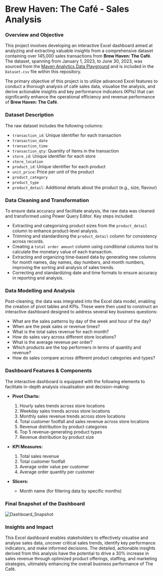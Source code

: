 # Brew Haven: The Café - Sales Analysis

### Overview and Objective
This project involves developing an interactive Excel dashboard aimed at analyzing and extracting valuable insights from a comprehensive dataset containing over 145,000 sales transactions from **Brew Haven: The Café**. The dataset, spanning from January 1, 2023, to June 30, 2023, was sourced from the [Maven Analytics Data Playground](https://mavenanalytics.io/data-playground?pageSize=all) and is included in the `Dataset.csv` file within this repository.

The primary objective of this project is to utilize advanced Excel features to conduct a thorough analysis of café sales data, visualise the analysis, and derive actionable insights and key performance indicators (KPIs) that can significantly enhance the operational efficiency and revenue performance of **Brew Haven: The Café**.


### Dataset Description
The raw dataset includes the following columns:
- `transaction_id`: Unique identifier for each transaction
- `transaction_date`
- `transaction_time`
- `transaction_qty`: Quantity of items in the transaction
- `store_id`: Unique identifier for each store
- `store_location`
- `product_id`: Unique identifier for each product
- `unit_price`: Price per unit of the product
- `product_category`
- `product_type`
- `product_detail`: Additional details about the product (e.g., size, flavour)


### Data Cleaning and Transformation
To ensure data accuracy and facilitate analysis, the raw data was cleaned and transformed using Power Query Editor. Key steps included:
- Extracting and categorising product sizes from the `product_detail` column to enhance product-level analysis.
- Trimming and standardising the `product_detail` column for consistency across records.
- Creating a `total order amount` column using conditional columns tool to calculate the monetary value of each transaction.
- Extracting and organizing time-based data by generating new columns for month names, day names, day numbers, and month numbers, improving the sorting and analysis of sales trends.
- Correcting and standardizing date and time formats to ensure accuracy in reporting and analysis.


### Data Modelling and Analysis
Post-cleaning, the data was integrated into the Excel data model, enabling the creation of pivot tables and KPIs. These were then used to construct an interactive dashboard designed to address several key business questions:
- What are the sales patterns by day of the week and hour of the day?
- When are the peak sales or revenue times?
- What is the total sales revenue for each month?
- How do sales vary across different store locations?
- What is the average revenue per order?
- Which products are the top performers in terms of quantity and revenue?
- How do sales compare across different product categories and types?


### Dashboard Features & Components
The interactive dashboard is equipped with the following elements to facilitate in-depth analysis visualisation and decision-making:
- **Pivot Charts:**
  1. Hourly sales trends across store locations
  2. Weekday sales trends across store locations
  3. Monthly sales revenue trends across store locations
  4. Total customer footfall and sales revenue across store locations
  5. Revenue distribution by product categories
  6. Top 5 revenue-generating product types
  7. Revenue distribution by product size

- **KPI Measures:**
  1. Total sales revenue
  2. Total customer footfall
  3. Average order value per customer
  4. Average order quantity per customer

- **Slicers:**
  - Month name (for filtering data by specific months)


### Final Snapshot of the Dashboard
![Dashboard_Snapshot](https://github.com/bhavdipzala/Coffee_Shop_Sales_Analysis_Excel_Dashboard/blob/main/dashboard_snapshot.jpg)


### Insights and Impact

This Excel dashboard enables stakeholders to effectively visualise and analyse sales data, uncover critical sales trends, identify key performance indicators, and make informed decisions. The detailed, actionable insights derived from this analysis have the potential to drive a 30% increase in sales revenue through optimized product offerings, staffing, and marketing strategies, ultimately enhancing the overall business performance of The Café.

